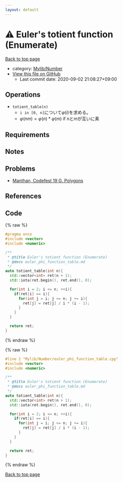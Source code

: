 ```yaml
---
layout: default
---
```


<!-- mathjax config similar to math.stackexchange -->
<script type="text/javascript" async
  src="https://cdnjs.cloudflare.com/ajax/libs/mathjax/2.7.5/MathJax.js?config=TeX-MML-AM_CHTML">
</script>
<script type="text/x-mathjax-config">
  MathJax.Hub.Config({
    TeX: { equationNumbers: { autoNumber: "AMS" }},
    tex2jax: {
      inlineMath: [ ['$','$'] ],
      processEscapes: true
    },
    "HTML-CSS": { matchFontHeight: false },
    displayAlign: "left",
    displayIndent: "2em"
  });
</script>

<script type="text/javascript" src="https://cdnjs.cloudflare.com/ajax/libs/jquery/3.4.1/jquery.min.js"></script>
<script src="https://cdn.jsdelivr.net/npm/jquery-balloon-js@1.1.2/jquery.balloon.min.js" integrity="sha256-ZEYs9VrgAeNuPvs15E39OsyOJaIkXEEt10fzxJ20+2I=" crossorigin="anonymous"></script>
<script type="text/javascript" src="../../../assets/js/copy-button.js"></script>
<link rel="stylesheet" href="../../../assets/css/copy-button.css" />


# :warning: Euler's totient function (Enumerate)

<a href="../../../index.html">Back to top page</a>

* category: <a href="../../../index.html#5fda78fda98ef9fc0f87c6b50d529f19">Mylib/Number</a>
* <a href="{{ site.github.repository_url }}/blob/master/Mylib/Number/euler_phi_function_table.cpp">View this file on GitHub</a>
    - Last commit date: 2020-09-02 21:08:27+09:00




## Operations

- `totient_table(n)`
	- `i in [0, n]`について$\varphi(i)$を求める。
	- $\varphi(nm) = \varphi(n) * \varphi(m)$ if nとmが互いに素

## Requirements

## Notes

## Problems

- [Manthan, Codefest 19 G. Polygons](https://codeforces.com/contest/1208/problem/G)

## References


## Code

<a id="unbundled"></a>
{% raw %}
```cpp
#pragma once
#include <vector>
#include <numeric>

/**
 * @title Euler's totient function (Enumerate)
 * @docs euler_phi_function_table.md
 */
auto totient_table(int n){
  std::vector<int> ret(n + 1);
  std::iota(ret.begin(), ret.end(), 0);

  for(int i = 2; i <= n; ++i){
    if(ret[i] == i){
      for(int j = i; j <= n; j += i){
        ret[j] = ret[j] / i * (i - 1);
      }
    }
  }

  return ret;
}

```
{% endraw %}

<a id="bundled"></a>
{% raw %}
```cpp
#line 2 "Mylib/Number/euler_phi_function_table.cpp"
#include <vector>
#include <numeric>

/**
 * @title Euler's totient function (Enumerate)
 * @docs euler_phi_function_table.md
 */
auto totient_table(int n){
  std::vector<int> ret(n + 1);
  std::iota(ret.begin(), ret.end(), 0);

  for(int i = 2; i <= n; ++i){
    if(ret[i] == i){
      for(int j = i; j <= n; j += i){
        ret[j] = ret[j] / i * (i - 1);
      }
    }
  }

  return ret;
}

```
{% endraw %}

<a href="../../../index.html">Back to top page</a>

